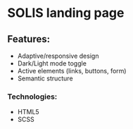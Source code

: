 # SOLIS landing page

## Features: 
- Adaptive/responsive design
- Dark/Light mode toggle
- Active elements (links, buttons, form)
- Semantic structure

### Technologies:
- HTML5
- SCSS